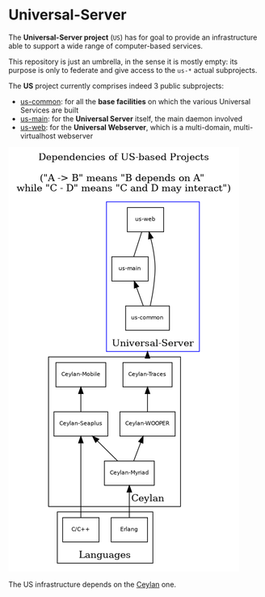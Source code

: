 # Universal-Server
The **Universal-Server project** (`US`) has for goal to provide an infrastructure able to support a wide range of computer-based services.

This repository is just an umbrella, in the sense it is mostly empty: its purpose is only to federate and give access to the `us-*` actual subprojects. 

The **US** project currently comprises indeed 3 public subprojects:
 - [us-common](https://github.com/Olivier-Boudeville/us-common): for all the **base facilities** on which the various Universal Services are built
 - [us-main](https://github.com/Olivier-Boudeville/us-main): for the **Universal Server** itself, the main daemon involved 
 - [us-web](https://github.com/Olivier-Boudeville/us-web): for the **Universal Webserver**, which is a multi-domain, multi-virtualhost webserver
  
![US dependencies](us-dependencies.png "US Dependencies")

The US infrastructure depends on the [Ceylan](https://github.com/Olivier-Boudeville/Ceylan) one.

